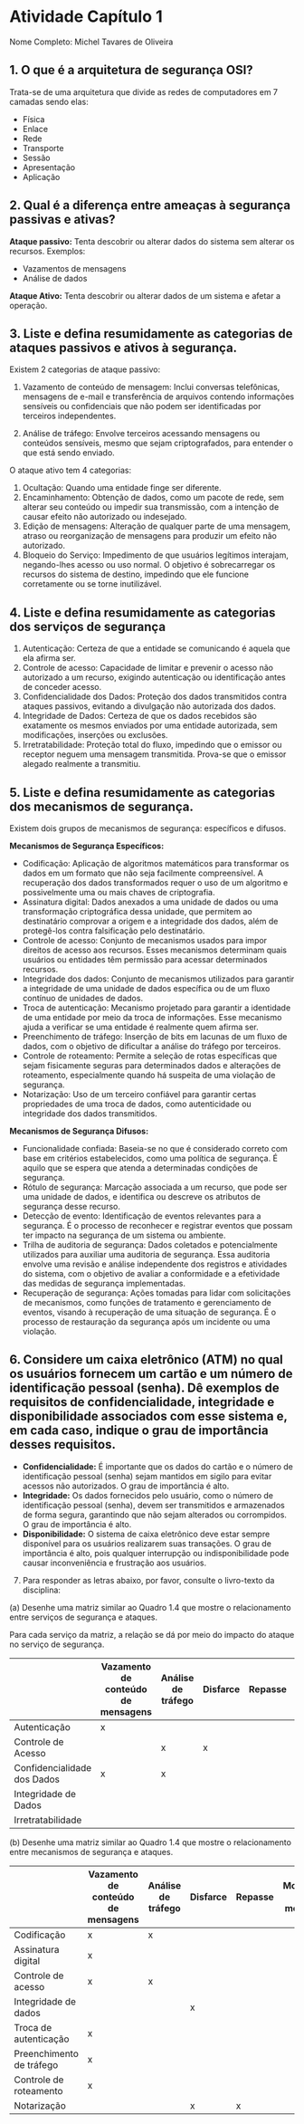 # Atividade Capítulo 1

Nome Completo: Michel Tavares de Oliveira

## 1. O que é a arquitetura de segurança OSI?

Trata-se de uma arquitetura que divide as redes de computadores em 7 camadas sendo elas:

- Física
- Enlace
- Rede
- Transporte
- Sessão
- Apresentação
- Aplicação

## 2. Qual é a diferença entre ameaças à segurança passivas e ativas?

**Ataque passivo:**
Tenta descobrir ou alterar dados do sistema sem alterar os recursos. Exemplos:
- Vazamentos de mensagens
- Análise de dados

**Ataque Ativo:**
Tenta descobrir ou alterar dados de um sistema e afetar a operação.

## 3. Liste e defina resumidamente as categorias de ataques passivos e ativos à segurança.

Existem 2 categorias de ataque passivo:

1. Vazamento de conteúdo de mensagem: Inclui conversas telefônicas, mensagens de e-mail e transferência de arquivos contendo informações sensíveis ou confidenciais que não podem ser identificadas por terceiros independentes.

2. Análise de tráfego: Envolve terceiros acessando mensagens ou conteúdos sensíveis, mesmo que sejam criptografados, para entender o que está sendo enviado.

O ataque ativo tem 4 categorias:

1. Ocultação: Quando uma entidade finge ser diferente.
2. Encaminhamento: Obtenção de dados, como um pacote de rede, sem alterar seu conteúdo ou impedir sua transmissão, com a intenção de causar efeito não autorizado ou indesejado.
3. Edição de mensagens: Alteração de qualquer parte de uma mensagem, atraso ou reorganização de mensagens para produzir um efeito não autorizado.
4. Bloqueio do Serviço: Impedimento de que usuários legítimos interajam, negando-lhes acesso ou uso normal. O objetivo é sobrecarregar os recursos do sistema de destino, impedindo que ele funcione corretamente ou se torne inutilizável.

## 4. Liste e defina resumidamente as categorias dos serviços de segurança

1. Autenticação: Certeza de que a entidade se comunicando é aquela que ela afirma ser.
2. Controle de acesso: Capacidade de limitar e prevenir o acesso não autorizado a um recurso, exigindo autenticação ou identificação antes de conceder acesso.
3. Confidencialidade dos Dados: Proteção dos dados transmitidos contra ataques passivos, evitando a divulgação não autorizada dos dados.
4. Integridade de Dados: Certeza de que os dados recebidos são exatamente os mesmos enviados por uma entidade autorizada, sem modificações, inserções ou exclusões.
5. Irretratabilidade: Proteção total do fluxo, impedindo que o emissor ou receptor neguem uma mensagem transmitida. Prova-se que o emissor alegado realmente a transmitiu.


## 5. Liste e defina resumidamente as categorias dos mecanismos de segurança.

Existem dois grupos de mecanismos de segurança: específicos e difusos.

**Mecanismos de Segurança Específicos:**

- Codificação: Aplicação de algoritmos matemáticos para transformar os dados em um formato que não seja facilmente compreensível. A recuperação dos dados transformados requer o uso de um algoritmo e possivelmente uma ou mais chaves de criptografia.
- Assinatura digital: Dados anexados a uma unidade de dados ou uma transformação criptográfica dessa unidade, que permitem ao destinatário comprovar a origem e a integridade dos dados, além de protegê-los contra falsificação pelo destinatário.
- Controle de acesso: Conjunto de mecanismos usados para impor direitos de acesso aos recursos. Esses mecanismos determinam quais usuários ou entidades têm permissão para acessar determinados recursos.
- Integridade dos dados: Conjunto de mecanismos utilizados para garantir a integridade de uma unidade de dados específica ou de um fluxo contínuo de unidades de dados.
- Troca de autenticação: Mecanismo projetado para garantir a identidade de uma entidade por meio da troca de informações. Esse mecanismo ajuda a verificar se uma entidade é realmente quem afirma ser.
- Preenchimento de tráfego: Inserção de bits em lacunas de um fluxo de dados, com o objetivo de dificultar a análise do tráfego por terceiros.
- Controle de roteamento: Permite a seleção de rotas específicas que sejam fisicamente seguras para determinados dados e alterações de roteamento, especialmente quando há suspeita de uma violação de segurança.
- Notarização: Uso de um terceiro confiável para garantir certas propriedades de uma troca de dados, como autenticidade ou integridade dos dados transmitidos.

**Mecanismos de Segurança Difusos:**

- Funcionalidade confiada: Baseia-se no que é considerado correto com base em critérios estabelecidos, como uma política de segurança. É aquilo que se espera que atenda a determinadas condições de segurança.
- Rótulo de segurança: Marcação associada a um recurso, que pode ser uma unidade de dados, e identifica ou descreve os atributos de segurança desse recurso.
- Detecção de evento: Identificação de eventos relevantes para a segurança. É o processo de reconhecer e registrar eventos que possam ter impacto na segurança de um sistema ou ambiente.
- Trilha de auditoria de segurança: Dados coletados e potencialmente utilizados para auxiliar uma auditoria de segurança. Essa auditoria envolve uma revisão e análise independente dos registros e atividades do sistema, com o objetivo de avaliar a conformidade e a efetividade das medidas de segurança implementadas.
- Recuperação de segurança: Ações tomadas para lidar com solicitações de mecanismos, como funções de tratamento e gerenciamento de eventos, visando à recuperação de uma situação de segurança. É o processo de restauração da segurança após um incidente ou uma violação.

## 6. Considere um caixa eletrônico (ATM) no qual os usuários fornecem um cartão e um número de identificação pessoal (senha). Dê exemplos de requisitos de confidencialidade, integridade e disponibilidade associados com esse sistema e, em cada caso, indique o grau de importância desses requisitos.

- **Confidencialidade:** É importante que os dados do cartão e o número de identificação pessoal (senha) sejam mantidos em sigilo para evitar acessos não autorizados. O grau de importância é alto.
- **Integridade:** Os dados fornecidos pelo usuário, como o número de identificação pessoal (senha), devem ser transmitidos e armazenados de forma segura, garantindo que não sejam alterados ou corrompidos. O grau de importância é alto.
- **Disponibilidade:** O sistema de caixa eletrônico deve estar sempre disponível para os usuários realizarem suas transações. O grau de importância é alto, pois qualquer interrupção ou indisponibilidade pode causar inconveniência e frustração aos usuários.

7. Para responder as letras abaixo, por favor, consulte o livro-texto da disciplina:

(a) Desenhe uma matriz similar ao Quadro 1.4 que mostre o relacionamento entre serviços de segurança e ataques.

Para cada serviço da matriz, a relação se dá por meio do impacto do ataque no serviço de segurança.

|                        | Vazamento de conteúdo de mensagens | Análise de tráfego | Disfarce | Repasse | Modificação de mensagens | Negação do serviço |
|------------------------|-----------------------------------|--------------------|----------|---------|--------------------------|--------------------|
| Autenticação           | x                                 |                    |          |         |                          |                    |
| Controle de Acesso     |                                   | x                  | x        |         |                          |                    |
| Confidencialidade dos Dados | x                             | x                  |          |         |                          |                    |
| Integridade de Dados   |                                   |                    |          |         | x                        | x                  |
| Irretratabilidade      |                                   |                    |          |         |                          | x                  |

(b) Desenhe uma matriz similar ao Quadro 1.4 que mostre o relacionamento entre mecanismos de segurança e ataques.

|                        | Vazamento de conteúdo de mensagens | Análise de tráfego | Disfarce | Repasse | Modificação de mensagens | Negação do serviço |
|------------------------|-----------------------------------|--------------------|----------|---------|--------------------------|--------------------|
| Codificação            | x                                 | x                  |          |         |                          |                    |
| Assinatura digital     | x                                 |                    |          |         |                          |                    |
| Controle de acesso     | x                                 | x                  |          |         |                          | x                  |
| Integridade de dados   |                                   |                    | x        |         |                          | x                  |
| Troca de autenticação  | x                                 |                    |          |         |                          |                    |
| Preenchimento de tráfego | x                               |                    |          |         |                          |                    |
| Controle de roteamento | x                                 |                    |          |         |                          |                    |
| Notarização            |                                   |                    | x        | x
